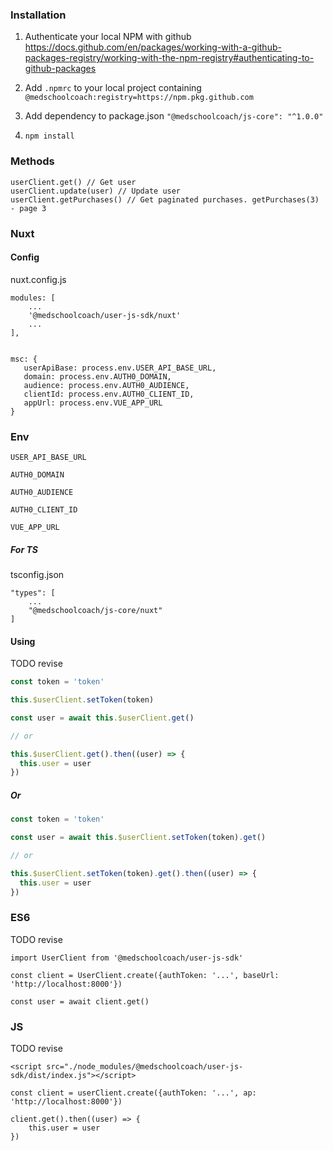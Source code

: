 ### Installation

1. Authenticate your local NPM with github
   https://docs.github.com/en/packages/working-with-a-github-packages-registry/working-with-the-npm-registry#authenticating-to-github-packages
2. Add `.npmrc` to your local project containing
   `@medschoolcoach:registry=https://npm.pkg.github.com`

3. Add dependency to package.json `"@medschoolcoach/js-core": "^1.0.0"`
4. `npm install`

### Methods

```
userClient.get() // Get user
userClient.update(user) // Update user
userClient.getPurchases() // Get paginated purchases. getPurchases(3) - page 3
```

### Nuxt

#### Config

nuxt.config.js

```
modules: [
    ...
    '@medschoolcoach/user-js-sdk/nuxt'
    ...
],


msc: {
   userApiBase: process.env.USER_API_BASE_URL,
   domain: process.env.AUTH0_DOMAIN,
   audience: process.env.AUTH0_AUDIENCE,
   clientId: process.env.AUTH0_CLIENT_ID,
   appUrl: process.env.VUE_APP_URL
}

```

### Env

`USER_API_BASE_URL`

`AUTH0_DOMAIN`

`AUTH0_AUDIENCE`

`AUTH0_CLIENT_ID`

`VUE_APP_URL`

##### For TS

tsconfig.json

```
"types": [
    ...
    "@medschoolcoach/js-core/nuxt"
]
```

#### Using

TODO revise

```js
const token = 'token'

this.$userClient.setToken(token)

const user = await this.$userClient.get()

// or

this.$userClient.get().then((user) => {
  this.user = user
})
```

##### Or

```js
const token = 'token'

const user = await this.$userClient.setToken(token).get()

// or

this.$userClient.setToken(token).get().then((user) => {
  this.user = user
})
```

### ES6

TODO revise

```
import UserClient from '@medschoolcoach/user-js-sdk'

const client = UserClient.create({authToken: '...', baseUrl: 'http://localhost:8000'})

const user = await client.get()
```

### JS

TODO revise

```
<script src="./node_modules/@medschoolcoach/user-js-sdk/dist/index.js"></script>

const client = userClient.create({authToken: '...', ap: 'http://localhost:8000'})

client.get().then((user) => {
    this.user = user
})
```
